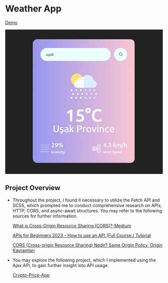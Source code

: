 # Weather App
[Demo](https://ummahanakcanweatherapp.netlify.app/)

![image](weather-app.png)

## Project Overview
- Throughout the project, I found it necessary to utilize the Fetch API and SCSS, which prompted me to conduct comprehensive research on APIs, HTTP, CORS, and async-await structures. You may refer to the following sources for further information.

    [What is Cross-Origin Resource Sharing (CORS)?-Medium](https://medium.com/@techworldwithmilan/what-is-cross-origin-resource-sharing-cors-c714ef6b40f6)
 
    [APIs for Beginners 2023 - How to use an API (Full Course / Tutorial](https://www.youtube.com/watch?v=WXsD0ZgxjRw&ab_channel=freeCodeCamp.org)

    [CORS (Cross-origin Resource Sharing) Nedir? Same Origin Policy, Origin Kavramları](https://www.youtube.com/watch?v=SYZXu-cDpR0&ab_channel=ResulBozburun)

- You may explore the following project, which I implemented using the Ajax API, to gain further insight into API usage.
  
   [Crypto-Price-App](https://github.com/ummahanakcan/Crypto-Price-App)
  
